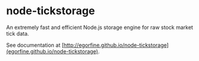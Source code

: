 node-tickstorage
================

An extremely fast and efficient Node.js storage engine for raw stock market tick data.

See documentation at [http://egorfine.github.io/node-tickstorage](egorfine.github.io/node-tickstorage).

